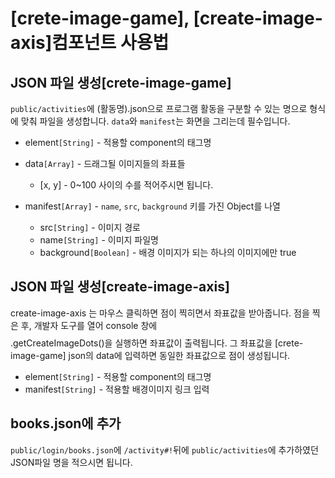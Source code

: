 # [crete-image-game], [create-image-axis]컴포넌트 사용법


## JSON 파일 생성[crete-image-game]
`public/activities`에 (활동명).json으로 프로그램 활동을 구분할 수 있는 명으로 형식에 맞춰 파일을 생성합니다. `data`와 `manifest`는 화면을 그리는데 필수입니다.

* element`[String]` -  적용할 component의 태그명

* data`[Array]` - 드래그될 이미지들의 좌표들
    * [x, y] - 0~100 사이의 수를 적어주시면 됩니다.

* manifest`[Array]` - `name`, `src`, `background`  키를 가진 Object를 나열
    * src`[String]` - 이미지 경로
    * name`[String]` - 이미지 파일명
    * background`[Boolean]` - 배경 이미지가 되는 하나의 이미지에만 true


## JSON 파일 생성[create-image-axis]
create-image-axis 는 마우스 클릭하면 점이 찍히면서 좌표값을 받아줍니다.
점을 찍은 후, 개발자 도구를 열어 console 창에 $$$$.getCreateImageDots()을 실행하면
좌표값이 출력됩니다. 그 좌표값을 [crete-image-game] json의 data에 입력하면 동일한 좌표값으로 점이 생성됩니다.

* element`[String]` -  적용할 component의 태그명
* manifest`[String]` - 적용할 배경이미지 링크 입력

## books.json에 추가
`public/login/books.json`에 `/activity#!`뒤에 `public/activities`에 추가하였던 JSON파일 명을 적으시면 됩니다.
